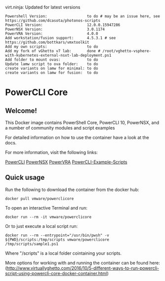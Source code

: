 virt.ninja: Updated for latest versions

    Powershell Version:                  to do # may be an issue here, see https://github.com/dcasota/photonos-scripts
    PowerCLI Version:                    12.0.0.15947286
    PowerNSX Version:                    3.0.1174
    PowerVRA Version:                    4.0.0
    Add workstation/fusion support:      4.5.3.1 # see https://github.com/bottkars/vmxtoolkit
    Add my own scripts:                  to do
    Add my fork of vGhetto v7 lab:       done # /root/vghetto-vsphere-with-kubernetes-external-nsxt-lab-deployment.ps1
    Add folder to mount ovas:            to do
    Update lamw script to ova folder:    to do
    create variants on lamw for minimal: to do
    create variants on lamw for fusion:  to do


# PowerCLI Core

## Welcome!

This Docker image contains PowerShell Core, PowerCLI 10, PowerNSX, and a number of community modules and script examples

For detailed information on how to use the container have a look at the docs.

For more information, visit the following links:

[PowerCLI](https://vmware.com/go/powercli)
[PowerNSX](https://powernsx.github.io/)
[PowerVRA](https://github.com/jakkulabs/PowervRA)
[PowerCLI-Example-Scripts](https://github.com/vmware/PowerCLI-Example-Scripts)

## Quick usage

Run the following to download the container from the docker hub:

    docker pull vmware/powerclicore

To open an interactive Terminal and run:

    docker run --rm -it vmware/powerclicore

Or to just execute a local script run:

    docker run --rm --entrypoint="/usr/bin/pwsh" -v ${PWD}/scripts:/tmp/scripts vmware/powerclicore /tmp/scripts/sample1.ps1

Where "/scripts" is a local folder cointaining your scripts.

More options for working with and running the container can be found here: (http://www.virtuallyghetto.com/2016/10/5-different-ways-to-run-powercli-script-using-powercli-core-docker-container.html)
